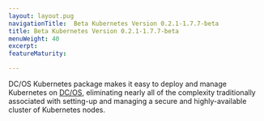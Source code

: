 ```yaml
---
layout: layout.pug
navigationTitle:  Beta Kubernetes Version 0.2.1-1.7.7-beta
title: Beta Kubernetes Version 0.2.1-1.7.7-beta
menuWeight: 40
excerpt:
featureMaturity:

---
```


<!-- This source repo for this topic is https://github.com/mesosphere/dcos-kubernetes -->


DC/OS Kubernetes package makes it easy to deploy and manage Kubernetes on [DC/OS](https://mesosphere.com/product/), eliminating nearly all of the complexity traditionally associated with setting-up and managing a secure and highly-available cluster of Kubernetes nodes.
